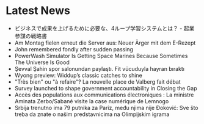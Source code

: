 # Latest News
-  ビジネスで成果を上げるために必要な、4ループ学習システムとは？ - 起業参謀の戦略書
-  Am Montag fielen erneut die Server aus: Neuer Ärger mit dem E-Rezept
-  John remembered fondly after sudden passing
-  PowerWash Simulator Is Getting Space Marines Because Sometimes The Universe Is Good
-  Şevval Şahin spor salonundan paylaştı. Fit vücuduyla hayran bıraktı
-  Wyong preview: Widdup’s classic catches to shine
-  "Très bien" ou "à refaire"? La nouvelle place de Valberg fait débat
-  Survey launched to shape government accountability in Closing the Gap
-  Accès des populations aux communications électroniques : La ministre Aminata Zerbo/Sabané visite la case numérique de Lemnogo
-  Srbija trenutno ima 79 putnika za Pariz, među njima nije Đoković: Sve što treba da znate o našim predstavnicima na Olimpijskim igrama
